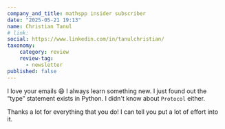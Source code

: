 ```yaml
---
company_and_title: mathspp insider subscriber
date: "2025-05-21 19:13"
name: Christian Tanul
# link:
social: https://www.linkedin.com/in/tanulchristian/
taxonomy:
    category: review
    review-tag:
      - newsletter
published: false
---
```


I love your emails 😄
I always learn something new. I just found out the “type” statement exists in Python. I didn't know about `Protocol` either.

Thanks a lot for everything that you do! I can tell you put a lot of effort into it.
